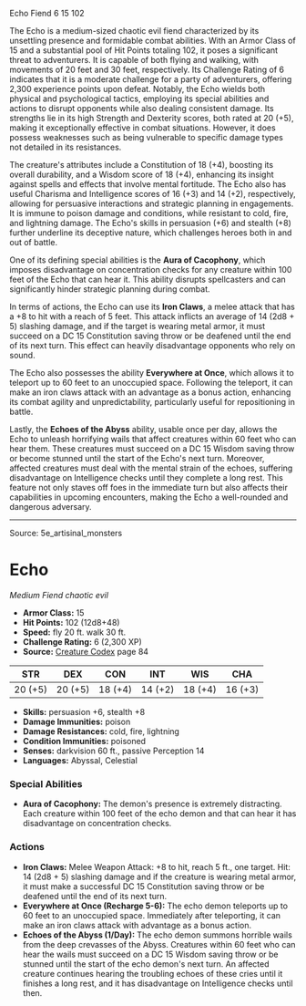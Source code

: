 <MonsterName/>Echo</MonsterName>
<CreatureType/>Fiend</CreatureType>
<CR/>6</CR>
<AC/>15</AC>
<HP/>102</HP>
<summary>The Echo is a medium-sized chaotic evil fiend characterized by its unsettling presence and formidable combat abilities. With an Armor Class of 15 and a substantial pool of Hit Points totaling 102, it poses a significant threat to adventurers. It is capable of both flying and walking, with movements of 20 feet and 30 feet, respectively. Its Challenge Rating of 6 indicates that it is a moderate challenge for a party of adventurers, offering 2,300 experience points upon defeat. Notably, the Echo wields both physical and psychological tactics, employing its special abilities and actions to disrupt opponents while also dealing consistent damage. Its strengths lie in its high Strength and Dexterity scores, both rated at 20 (+5), making it exceptionally effective in combat situations. However, it does possess weaknesses such as being vulnerable to specific damage types not detailed in its resistances.</summary>

<detail>

The creature's attributes include a Constitution of 18 (+4), boosting its overall durability, and a Wisdom score of 18 (+4), enhancing its insight against spells and effects that involve mental fortitude. The Echo also has useful Charisma and Intelligence scores of 16 (+3) and 14 (+2), respectively, allowing for persuasive interactions and strategic planning in engagements. It is immune to poison damage and conditions, while resistant to cold, fire, and lightning damage. The Echo's skills in persuasion (+6) and stealth (+8) further underline its deceptive nature, which challenges heroes both in and out of battle. 

One of its defining special abilities is the **Aura of Cacophony**, which imposes disadvantage on concentration checks for any creature within 100 feet of the Echo that can hear it. This ability disrupts spellcasters and can significantly hinder strategic planning during combat.

In terms of actions, the Echo can use its **Iron Claws**, a melee attack that has a +8 to hit with a reach of 5 feet. This attack inflicts an average of 14 (2d8 + 5) slashing damage, and if the target is wearing metal armor, it must succeed on a DC 15 Constitution saving throw or be deafened until the end of its next turn. This effect can heavily disadvantage opponents who rely on sound.

The Echo also possesses the ability **Everywhere at Once**, which allows it to teleport up to 60 feet to an unoccupied space. Following the teleport, it can make an iron claws attack with an advantage as a bonus action, enhancing its combat agility and unpredictability, particularly useful for repositioning in battle.

Lastly, the **Echoes of the Abyss** ability, usable once per day, allows the Echo to unleash horrifying wails that affect creatures within 60 feet who can hear them. These creatures must succeed on a DC 15 Wisdom saving throw or become stunned until the start of the Echo's next turn. Moreover, affected creatures must deal with the mental strain of the echoes, suffering disadvantage on Intelligence checks until they complete a long rest. This feature not only staves off foes in the immediate turn but also affects their capabilities in upcoming encounters, making the Echo a well-rounded and dangerous adversary.</detail>



---

Source: 5e_artisinal_monsters

# Echo

*Medium* *Fiend* *chaotic evil*

- **Armor Class:** 15
- **Hit Points:** 102 (12d8+48)
- **Speed:** fly 20 ft. walk 30 ft.
- **Challenge Rating:** 6 (2,300 XP)
- **Source:** [Creature Codex](https://koboldpress.com/kpstore/product/creature-codex-for-5th-edition-dnd) page 84

| STR | DEX | CON | INT | WIS | CHA |
| --- | --- | --- | --- | --- | --- |
| 20 (+5) | 20 (+5) | 18 (+4) | 14 (+2) | 18 (+4) | 16 (+3) |

- **Skills:** persuasion +6, stealth +8
- **Damage Immunities:** poison
- **Damage Resistances:** cold, fire, lightning
- **Condition Immunities:** poisoned
- **Senses:** darkvision 60 ft., passive Perception 14
- **Languages:** Abyssal, Celestial

### Special Abilities

- **Aura of Cacophony:** The demon's presence is extremely distracting. Each creature within 100 feet of the echo demon and that can hear it has disadvantage on concentration checks.

### Actions

- **Iron Claws:** Melee Weapon Attack: +8 to hit, reach 5 ft., one target. Hit: 14 (2d8 + 5) slashing damage and if the creature is wearing metal armor, it must make a successful DC 15 Constitution saving throw or be deafened until the end of its next turn.
- **Everywhere at Once (Recharge 5-6):** The echo demon teleports up to 60 feet to an unoccupied space. Immediately after teleporting, it can make an iron claws attack with advantage as a bonus action.
- **Echoes of the Abyss (1/Day):** The echo demon summons horrible wails from the deep crevasses of the Abyss. Creatures within 60 feet who can hear the wails must succeed on a DC 15 Wisdom saving throw or be stunned until the start of the echo demon's next turn. An affected creature continues hearing the troubling echoes of these cries until it finishes a long rest, and it has disadvantage on Intelligence checks until then.





